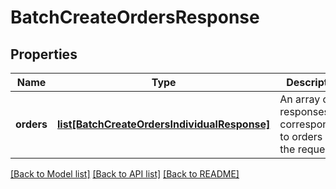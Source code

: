 # BatchCreateOrdersResponse

## Properties
Name | Type | Description | Notes
------------ | ------------- | ------------- | -------------
**orders** | [**list[BatchCreateOrdersIndividualResponse]**](BatchCreateOrdersIndividualResponse.md) | An array of responses corresponding to orders in the request. | 

[[Back to Model list]](../README.md#documentation-for-models) [[Back to API list]](../README.md#documentation-for-api-endpoints) [[Back to README]](../README.md)

